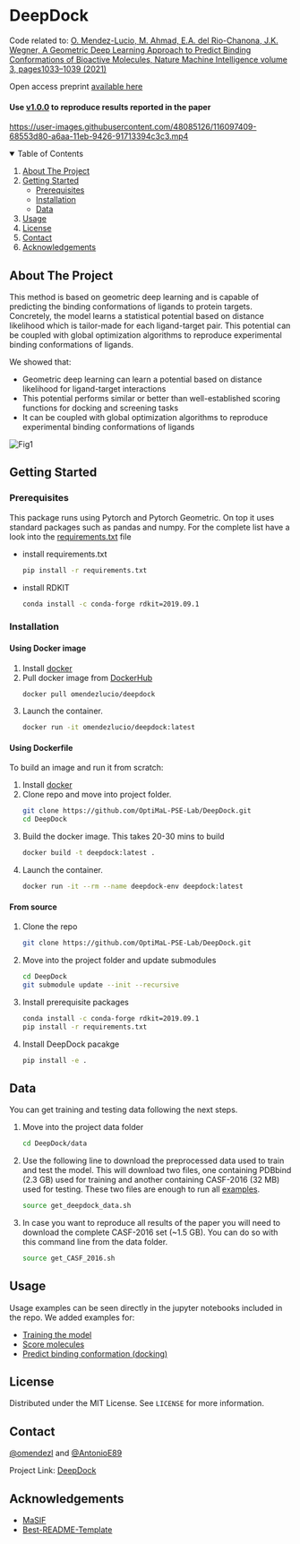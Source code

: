 
# DeepDock
Code related to: [O. Mendez-Lucio, M. Ahmad, E.A. del Rio-Chanona, J.K. Wegner,  A Geometric Deep Learning Approach to Predict Binding Conformations of Bioactive Molecules, Nature Machine Intelligence volume 3, pages1033–1039 (2021)](https://rdcu.be/cDy5f)

Open access preprint [available here](https://doi.org/10.26434/chemrxiv.14453106.v1)


#### Use [v1.0.0](https://github.com/OptiMaL-PSE-Lab/DeepDock/releases/tag/v1.0.0) to reproduce results reported in the paper

https://user-images.githubusercontent.com/48085126/116097409-68553d80-a6aa-11eb-9426-91713394c3c3.mp4

<!-- TABLE OF CONTENTS -->
<details open="open">
  <summary>Table of Contents</summary>
  <ol>
    <li><a href="#about-the-project">About The Project</a></li>
    <li>
      <a href="#getting-started">Getting Started</a>
      <ul>
        <li><a href="#prerequisites">Prerequisites</a></li>
        <li><a href="#installation">Installation</a></li>
        <li><a href="#data">Data</a></li>
      </ul>
    </li>
    <li><a href="#usage">Usage</a></li>
    <li><a href="#license">License</a></li>
    <li><a href="#contact">Contact</a></li>
    <li><a href="#acknowledgements">Acknowledgements</a></li>
  </ol>
</details>


<!-- ABOUT THE PROJECT -->
## About The Project

This method is based on geometric deep learning and is capable of predicting the binding conformations of ligands to protein targets. Concretely, the model learns a statistical potential based on distance likelihood which is tailor-made for each ligand-target pair. This potential can be coupled with global optimization algorithms to reproduce experimental binding conformations of ligands.

We showed that:
*  Geometric deep learning can learn a potential based on distance likelihood for ligand-target interactions 
*  This potential performs similar or better than well-established scoring functions for docking and screening tasks
*  It can be coupled with global optimization algorithms to reproduce experimental binding conformations of ligands

![Fig1](https://user-images.githubusercontent.com/48085126/116094593-f5e35e00-a6a7-11eb-871a-2ef80002b824.jpg)


<!-- GETTING STARTED -->
## Getting Started


### Prerequisites

This package runs using Pytorch and Pytorch Geometric. On top it uses standard packages such as pandas and numpy. For the complete list have a look into the [requirements.txt](https://github.com/OptiMaL-PSE-Lab/DeepDock/blob/main/requirements.txt) file
* install requirements.txt
  ```sh
  pip install -r requirements.txt
  ```
* install RDKIT 
  ```sh
  conda install -c conda-forge rdkit=2019.09.1
  ```
### Installation

#### Using Docker image

1. Install [docker](https://docs.docker.com/install/)
2. Pull docker image from [DockerHub](https://hub.docker.com/repository/docker/omendezlucio/deepdock)
   ```sh
   docker pull omendezlucio/deepdock
   ```
3. Launch the container.
   ```sh
   docker run -it omendezlucio/deepdock:latest
   ```

#### Using Dockerfile
To build an image and run it from scratch:

1. Install [docker](https://docs.docker.com/install/)
2. Clone repo and move into project folder.
   ```sh
   git clone https://github.com/OptiMaL-PSE-Lab/DeepDock.git
   cd DeepDock
   ```
3. Build the docker image. This takes 20-30 mins to build
   ```sh
   docker build -t deepdock:latest .
   ```
4. Launch the container.
   ```sh
   docker run -it --rm --name deepdock-env deepdock:latest
   ```

#### From source

1. Clone the repo
   ```sh
   git clone https://github.com/OptiMaL-PSE-Lab/DeepDock.git
   ```
2. Move into the project folder and update submodules
   ```sh
   cd DeepDock
   git submodule update --init --recursive
   ```
3. Install prerequisite packages
   ```sh
   conda install -c conda-forge rdkit=2019.09.1
   pip install -r requirements.txt
   ```
4. Install DeepDock pacakge
   ```sh
   pip install -e .
   ```
   
## Data

You can get training and testing data following the next steps.

1. Move into the project data folder
   ```sh
   cd DeepDock/data
   ```
2. Use the following line to download the preprocessed data used to train and test the model. This will download two files, one containing PDBbind (2.3 GB) used for training and another containing CASF-2016 (32 MB) used for testing. These two files are enough to run all [examples](https://github.com/OptiMaL-PSE-Lab/DeepDock/blob/main/examples). 
   ```sh
   source get_deepdock_data.sh
   ```
2. In case you want to reproduce all results of the paper you will need to download the complete CASF-2016 set (~1.5 GB). You can do so with this command line from the data folder.
   ```sh
   source get_CASF_2016.sh
   ```
   
<!-- USAGE EXAMPLES -->
## Usage

Usage examples can be seen directly in the jupyter notebooks included in the repo. We added examples for:
* [Training the model](https://github.com/OptiMaL-PSE-Lab/DeepDock/blob/main/examples/Train_DeepDock.ipynb)
* [Score molecules](https://github.com/OptiMaL-PSE-Lab/DeepDock/blob/main/examples/Score_example.ipynb)
* [Predict binding conformation (docking)](https://github.com/OptiMaL-PSE-Lab/DeepDock/blob/main/examples/Docking_example.ipynb)


<!-- LICENSE -->
## License

Distributed under the MIT License. See `LICENSE` for more information.


<!-- CONTACT -->
## Contact

[@omendezl](https://twitter.com/omendezlucio) and [@AntonioE89](https://twitter.com/antonioe89)

Project Link: [DeepDock](https://github.com/OptiMaL-PSE-Lab/DeepDock)


<!-- ACKNOWLEDGEMENTS -->
## Acknowledgements
* [MaSIF](https://github.com/LPDI-EPFL/masif)
* [Best-README-Template](https://github.com/othneildrew/Best-README-Template)





